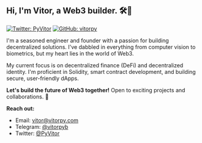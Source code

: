 ## Hi, I'm Vitor, a Web3 builder. 🛠️👋

[![Twitter: PyVitor](https://img.shields.io/twitter/follow/PyVitor?style=social)](https://x.com/PyVitor)
[![GitHub: vitorpy](https://img.shields.io/github/followers/vitorpy?label=follow&style=social)](https://github.com/vitorpy)

I'm a seasoned engineer and founder with a passion for building decentralized solutions. I've dabbled in everything from computer vision to biometrics, but my heart lies in the world of Web3. 

My current focus is on decentralized finance (DeFi) and decentralized identity. I'm proficient in Solidity, smart contract development, and building secure, user-friendly dApps.

**Let's build the future of Web3 together!** Open to exciting projects and collaborations. 🤝

**Reach out:** 
* Email: vitor@vitorpy.com
* Telegram: [@vitorpyb](https://t.me/vitorpyb)
* Twitter: [@PyVitor](https://x.com/PyVitor)
